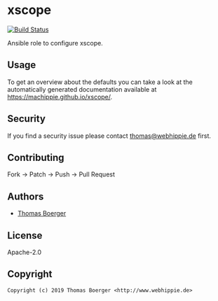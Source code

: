 # xscope

[![Build Status](https://cloud.drone.io/api/badges/machippie/xscope/status.svg)](https://cloud.drone.io/machippie/xscope)

Ansible role to configure xscope.

## Usage

To get an overview about the defaults you can take a look at the automatically generated documentation available at https://machippie.github.io/xscope/.

## Security

If you find a security issue please contact thomas@webhippie.de first.


## Contributing

Fork -> Patch -> Push -> Pull Request


## Authors

* [Thomas Boerger](https://github.com/tboerger)


## License

Apache-2.0


## Copyright

```
Copyright (c) 2019 Thomas Boerger <http://www.webhippie.de>
```
